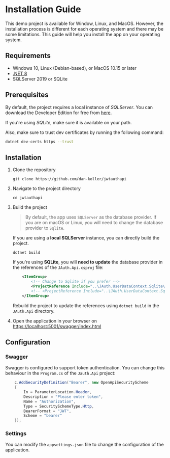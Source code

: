 # Installation Guide

This demo project is available for Window, Linux, and MacOS. However, the installation process is different for each operating system and there may be some limitations. This guide will help you install the app on your operating system.

## Requirements

-   Windows 10, Linux (Debian-based), or MacOS 10.15 or later
-   [.NET 8](https://dotnet.microsoft.com/download/dotnet/8.0)
-   SQLServer 2019 or SQLite

## Prerequisites

By default, the project requires a local instance of _SQLServer_. You can download the Developer Edition for free from [here](https://www.microsoft.com/en-us/sql-server/sql-server-downloads).

If you're using _SQLite_, make sure it is available on your path.

Also, make sure to trust dev certificates by running the following command:

```sh
dotnet dev-certs https --trust
```

## Installation

1. Clone the repository

    ```
    git clone https://github.com/dan-koller/jwtauthapi
    ```

2. Navigate to the project directory

    ```
    cd jwtauthapi
    ```

3. Build the project

    > By default, the app uses `SQLServer` as the database provider. If you are on macOS or Linux, you will need to change the database provider to `Sqlite`.

    If you are using a **local SQLServer** instance, you can directly build the project.

    ```
    dotnet build
    ```

    If you're using **SQLite**, you will **need to update** the database provider in the references of the `JAuth.Api.csproj` file:

    ```xml
        <ItemGroup>
            <!-- Change to Sqlite if you prefer -->
            <ProjectReference Include="..\JAuth.UserDataContext.Sqlite\JAuth.UserDataContext.Sqlite.csproj" />
            <!-- <ProjectReference Include="..\JAuth.UserDataContext.SqlServer\JAuth.UserDataContext.SqlServer.csproj" /> -->
        </ItemGroup>
    ```

    Rebuild the project to update the references using `dotnet build` in the `JAuth.Api` directory.

4. Open the application in your browser on [https://localhost:5001/swagger/index.html](https://localhost:5001/swagger/index.html)

## Configuration

### Swagger

Swagger is configured to support token authentication. You can change this behaviour in the `Program.cs` of the `Jauth.Api` project:

```csharp
    c.AddSecurityDefinition("Bearer", new OpenApiSecurityScheme
    {
        In = ParameterLocation.Header,
        Description = "Please enter token",
        Name = "Authorization",
        Type = SecuritySchemeType.Http,
        BearerFormat = "JWT",
        Scheme = "bearer"
    });
```

### Settings

You can modify the `appsettings.json` file to change the configuration of the application.
